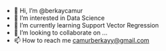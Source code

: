 - 👋 Hi, I’m @berkaycamur
- 👀 I’m interested in Data Science
- 🌱 I’m currently learning Support Vector Regression
- 💞️ I’m looking to collaborate on ...
- 📫 How to reach me camurberkayy@gmail.com

<!---
berkaycamur/berkaycamur is a ✨ special ✨ repository because its `README.md` (this file) appears on your GitHub profile.
You can click the Preview link to take a look at your changes.
--->
